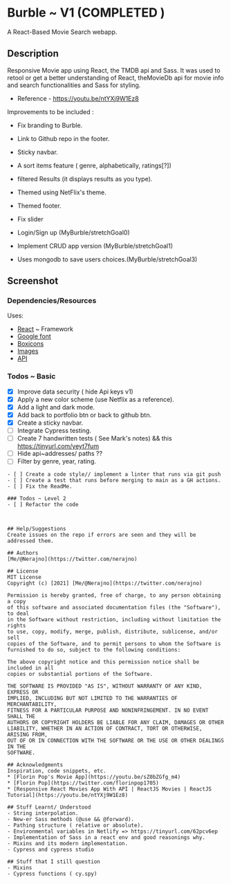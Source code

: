 # Burble ~ V1 (COMPLETED )
A React-Based Movie Search webapp. 


## Description
Responsive Movie app using React, the TMDB api and Sass. It was used to
retool or get a better understanding of React, theMovieDb api for movie info and search 
functionalities and Sass for styling. 

- Reference - https://youtu.be/ntYXj9W1Ez8


Improvements to be included :
- Fix branding to Burble. 
- Link to Github repo in the footer.
- Sticky navbar.
- A sort items feature ( genre, alphabetically, ratings[?])
- filtered Results (it displays results as you type).
- Themed using NetFlix's theme.
- Themed footer.
- Fix slider

- Login/Sign up (MyBurble/stretchGoal0)
- Implement CRUD app version (MyBurble/stretchGoal1)
- Uses mongodb to save users choices.(MyBurble/stretchGoal3)

## Screenshot


### Dependencies/Resources
Uses:
- [React](https://reactjs.org/) ~ Framework
- [Google font](https://fonts.google.com/)
- [Boxicons](https://boxicons.com/)
- [Images](https://unsplash.com/)
- [API](https://www.themoviedb.org/)

### Todos ~ Basic
- [x] Improve data security ( hide Api keys v1)
- [x] Apply a new color scheme (use Netflix as a reference).
- [x] Add a light and dark mode.
- [x] Add back to portfolio btn or back to github btn.
- [x] Create a sticky navbar.
- [ ] Integrate Cypress testing.
- [ ] Create 7  handwritten tests ( See Mark's notes) && this https://tinyurl.com/yeyt7fum
- [ ] Hide api~addresses/ paths ??
- [ ] Filter by genre, year, rating.
~~~- [ ] Implement pagination for each category or page or search params. ~~~
- [ ] Create a code style// implement a linter that runs via git push 
- [ ] Create a test that runs before merging to main as a GH actions.
- [ ] Fix the ReadMe.

### Todos ~ Level 2
- [ ] Refactor the code


 
## Help/Suggestions
Create issues on the repo if errors are seen and they will be addressed them.

## Authors
[Me/@Nerajno](https://twitter.com/nerajno)  

## License
MIT License
Copyright (c) [2021] [Me/@Nerajno](https://twitter.com/nerajno)  

Permission is hereby granted, free of charge, to any person obtaining a copy
of this software and associated documentation files (the "Software"), to deal
in the Software without restriction, including without limitation the rights
to use, copy, modify, merge, publish, distribute, sublicense, and/or sell
copies of the Software, and to permit persons to whom the Software is
furnished to do so, subject to the following conditions:

The above copyright notice and this permission notice shall be included in all
copies or substantial portions of the Software.

THE SOFTWARE IS PROVIDED "AS IS", WITHOUT WARRANTY OF ANY KIND, EXPRESS OR
IMPLIED, INCLUDING BUT NOT LIMITED TO THE WARRANTIES OF MERCHANTABILITY,
FITNESS FOR A PARTICULAR PURPOSE AND NONINFRINGEMENT. IN NO EVENT SHALL THE
AUTHORS OR COPYRIGHT HOLDERS BE LIABLE FOR ANY CLAIM, DAMAGES OR OTHER
LIABILITY, WHETHER IN AN ACTION OF CONTRACT, TORT OR OTHERWISE, ARISING FROM,
OUT OF OR IN CONNECTION WITH THE SOFTWARE OR THE USE OR OTHER DEALINGS IN THE
SOFTWARE.

## Acknowledgments
Inspiration, code snippets, etc.
* [Florin Pop's Movie App](https://youtu.be/sZ0bZGfg_m4)
* [Florin Pop](https://twitter.com/florinpop1705)
* [Responsive React Movies App With API | ReactJS Movies | ReactJS Tutorial](https://youtu.be/ntYXj9W1Ez8)

## Stuff Learnt/ Understood
- String interpolation.
- New-er Sass methods (@use && @forward).
- Pathing structure ( relative or absolute).
- Environmental variables in Netlify => https://tinyurl.com/62pcv6ep
- Implementation of Sass in a react env and good reasonings why. 
- Mixins and its modern implementation.
- Cypress and cypress studio

## Stuff that I still question
- Mixins
- Cypress functions ( cy.spy)

